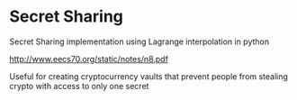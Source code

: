 # Secret Sharing

Secret Sharing implementation using Lagrange interpolation in python

http://www.eecs70.org/static/notes/n8.pdf

Useful for creating cryptocurrency vaults that prevent people from stealing crypto with access to only one secret
